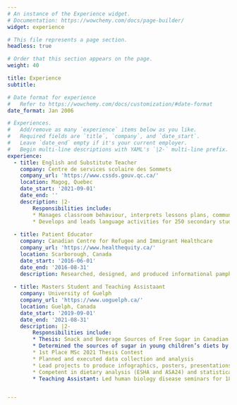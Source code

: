 ```yaml
---
# An instance of the Experience widget.
# Documentation: https://wowchemy.com/docs/page-builder/
widget: experience

# This file represents a page section.
headless: true

# Order that this section appears on the page.
weight: 40

title: Experience
subtitle:

# Date format for experience
#   Refer to https://wowchemy.com/docs/customization/#date-format
date_format: Jan 2006

# Experiences.
#   Add/remove as many `experience` items below as you like.
#   Required fields are `title`, `company`, and `date_start`.
#   Leave `date_end` empty if it's your current employer.
#   Begin multi-line descriptions with YAML's `|2-` multi-line prefix.
experience:
  - title: English and Substitute Teacher
    company: Centre de services scolaire des Sommets
    company_url: 'https://www.cssds.gouv.qc.ca/'
    location: Magog, Quebec
    date_start: '2021-09-01'
    date_end: ''
    description: |2-
        Responsibilities include:
        * Manages classroom behaviour, interprets lessons plans, communicates lesson outcome to regular teacher 
        * Develops and leads language activities for 250 secondary students in a classroom setting
        
  - title: Patient Educator
    company: Canadian Centre for Refugee and Immigrant Healthcare
    company_url: 'https://www.healthequity.ca/'
    location: Scarborough, Canada
    date_start: '2016-06-01'
    date_end: '2016-08-31'
    description: Researched, designed, and produced informational pamphlets communicating diabetes and mental health resources (in-person and online) available to uninsured individuals in Toronto.
    
  - title: Masters Student and Teaching Assistaant 
    company: University of Guelph
    company_url: 'https://www.uoguelph.ca/'
    location: Guelph, Canada
    date_start: '2019-09-01'
    date_end: '2021-08-31'
    description: |2-
        Responsibilities include:
        * Thesis: Snack and Beverage Sources of Free Sugar in Canadian Preschool-aged
        * Determined the sources of sugar in young children’s diets by leveraging a research group of 300 families (Guelph Family Health Study). Paper to be published. PI: Dr. David W.L. Ma
        * 1st Place MSc 2021 Thesis Contest
        * Planned and executed data collection and analysis
        * Lead projects to produce infographics, posters, presentations, and manuscripts
        * Competent in dietary analysis (ESHA and ASA24) and statistical software (Microsoft Suite and SAS)
        * Teaching Assistant: Led human biology disease seminars for 180 students, graded assignments, and held office hours. Known for maturity, enthusiasm, and teaching techniques 


---
```

